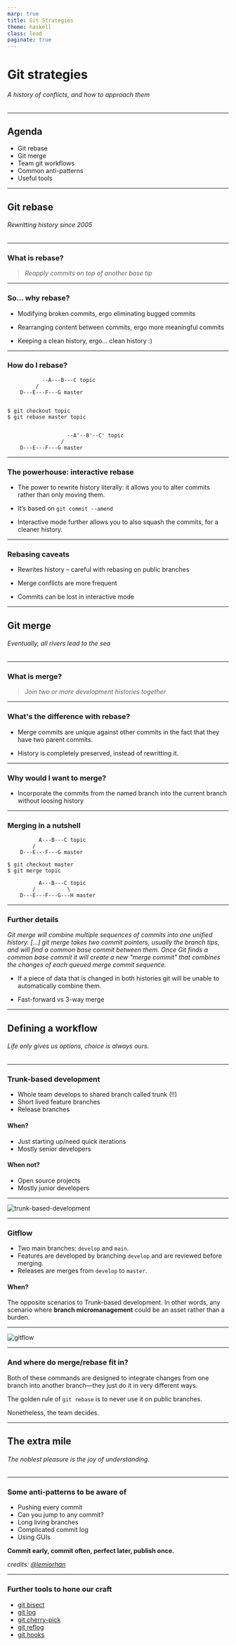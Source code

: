 ```yaml
---
marp: true
title: Git Strategies
theme: haskell
class: lead
paginate: true
---
```


# **Git** strategies
###### A history of conflicts, and how to approach them

---

## **Agenda**

- Git rebase
- Git merge
- Team git workflows
- Common anti-patterns
- Useful tools 

---

## Git **rebase**

###### *Rewritting history since 2005*

---

### **What** is rebase?

> _Reapply commits on top of another base tip_

---

### So... **why** rebase?

- Modifying broken commits, ergo eliminating bugged commits

- Rearranging content between commits, ergo more meaningful commits

- Keeping a clean history, ergo... clean history :)

---

### **How** do I rebase?

```
           --A---B---C topic
         /
    D---E---F---G master


$ git checkout topic
$ git rebase master topic


                   --A'--B'--C' topic
                 /
    D---E---F---G master
```

---

### The powerhouse: **interactive** rebase

- The power to rewrite history literally: it allows you to alter commits rather than only moving them.

- It’s based on `git commit --amend`

- Interactive mode further allows you to also squash the commits, for a cleaner history.

---

### Rebasing **caveats**

- Rewrites history – careful with rebasing on public branches

- Merge conflicts are more frequent

- Commits can be lost in interactive mode

---

## Git **merge**

###### *Eventually, all rivers lead to the sea*

---

### **What** is merge?

> _Join two or more development histories together_

---

### What's the **difference** with rebase?

- Merge commits are unique against other commits in the fact that they have two parent commits.

- History is completely preserved, instead of rewritting it.

---

### **Why** would I want to merge?

- Incorporate the commits from the named branch into the current branch without loosing history

---

### **Merging** in a nutshell

```
          A---B---C topic
        /
    D---E---F---G master

$ git checkout master
$ git merge topic

          A---B---C topic
        /          \
    D---E---F---G---H master
```

---

### Further **details**

*Git merge will combine multiple sequences of commits into one unified history. [...] git merge takes two commit pointers, usually the branch tips, and will find a common base commit between them. Once Git finds a common base commit it will create a new "merge commit" that combines the changes of each queued merge commit sequence.*

- If a piece of data that is changed in both histories git will be unable to automatically combine them.

- Fast-forward vs 3-way merge

---

## Defining a **workflow**

###### *Life only gives us options, choice is always ours.*

---

### **Trunk**-based development
- Whole team develops to shared branch called trunk (!!) 
- Short lived feature branches
- Release branches

#### When?
- Just starting up/need quick iterations
- Mostly senior developers

#### When not?
- Open source projects
- Mostly junior developers

---

![trunk-based-development](https://www.gocd.org/assets/images/blog/cd-considerations/trunk-based-development-6995662e.png)

---

### **Gitflow** 
- Two main branches: `develop` and `main`.
- Features are developed by branching `develop` and are reviewed before merging.
- Releases are merges from `develop` to `master`.

#### When?
The opposite scenarios to Trunk-based development. In other words, any scenario where **branch micromanagement** could be an asset rather than a burden.

---

![gitflow](https://wac-cdn.atlassian.com/dam/jcr:61ccc620-5249-4338-be66-94d563f2843c/05%20(2).svg?cdnVersion=621)

---

### And where do merge/rebase fit in?

Both of these commands are designed to integrate changes from one branch into another branch—they just do it in very different ways.

The golden rule of `git rebase` is to never use it on public branches.

Nonetheless, the team decides.

---

## The **extra** mile

###### *The noblest pleasure is the joy of understanding.*

---

### Some **anti-patterns** to be aware of

- Pushing every commit
- Can you jump to any commit?
- Long living branches
- Complicated commit log
- Using GUIs

**Commit early, commit often, perfect later, publish once.**

_credits: [@lemiorhan](https://speakerdeck.com/lemiorhan/10-git-anti-patterns-you-should-be-aware-of)_

---

### Further **tools** to hone our craft

- [git bisect](https://thoughtbot.com/blog/git-bisect)
- [git log](https://www.atlassian.com/git/tutorials/git-log)
- [git cherry-pick](https://www.atlassian.com/git/tutorials/cherry-pick)
- [git reflog](https://www.atlassian.com/git/tutorials/rewriting-history/git-reflog)
- [git hooks](https://githooks.com/)